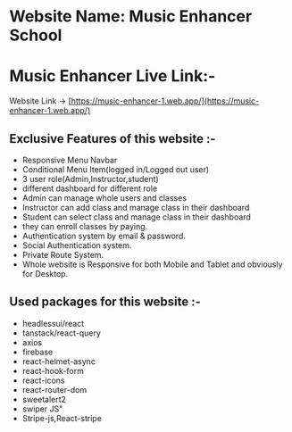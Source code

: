 # Website Name: Music Enhancer School

# Music Enhancer Live Link:-
  Website Link -> [https://music-enhancer-1.web.app/](https://music-enhancer-1.web.app/)

## Exclusive Features of this website :-
+ Responsive Menu Navbar
+ Conditional Menu Item(logged in/Logged out user)
+ 3 user role(Admin,Instructor,student)
+ different dashboard for different role
+ Admin can manage whole users and classes
+ Instructor can add class and manage class in their dashboard
+ Student can select class and manage class in their dashboard
+ they can enroll classes by paying.
+ Authentication system by email & password.
+ Social Authentication system.
+ Private Route System.
+ Whole website is Responsive for both Mobile and Tablet and obviously for Desktop.

## Used packages for this website :-
+ headlessui/react
+ tanstack/react-query
+ axios
+ firebase
+ react-helmet-async
+ react-hook-form
+ react-icons
+ react-router-dom
+ sweetalert2
+ swiper JS"
+ Stripe-js,React-stripe


